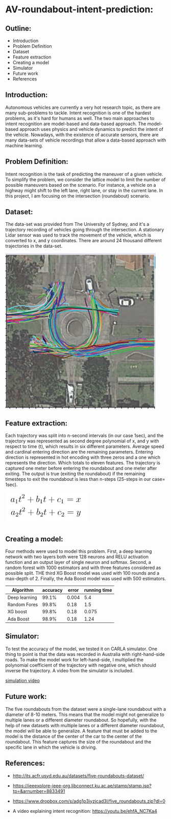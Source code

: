 # AV-roundabout-intent-prediction:

## Outline:
* Introduction
* Problem Definition
* Dataset
* Feature extraction
* Creating a model
* Simulator
* Future work
* References



## Introduction:
Autonomous vehicles are currently a very hot research topic, as there are many sub-problems to tackle. Intent recognition is one of the hardest problems, as it's hard for humans as well. The two main approaches to intent recognition are model-based and data-based approach. The model-based approach uses physics and vehicle dynamics to predict the intent of the vehicle. Nowadays, with the existence of accurate sensors, there are many data-sets of vehicle recordings that allow a data-based approach with machine learning.

## Problem Definition:
Intent recognition is the task of predicting the maneuver of a given vehicle. To simplify the problem, we consider the lattice model to limit the number of possible maneuvers based on the scenario. For instance, a vehicle on a highway might shift to the left lane, right lane, or stay in the current lane. In this project, I am focusing on the intersection (roundabout) scenario.

## Dataset:
The data-set was provided from The University of Sydney, and it's a trajectory recording of vehicles going through the intersection. A stationary Lidar sensor was used to track the movement of the vehicle, which is converted to x, and y coordinates. There are around 24 thousand different trajectories in the data-set. 

![Roundabout](images/roundaboat.PNG)

## Feature extraction:
Each trajectory was split into n-second intervals (in our case 1sec), and the trajectory was represented as second degree polynomial of x, and y with respect to time (t), which results in six different parameters. Average speed and cardinal entering direction are the remaining parameters. Entering direction is represented in hot encoding with three zeros and a one which represents the direction. Which totals to eleven features.
The trajectory is captured one meter before entering the roundabout and one meter after exiting. The output is true (exiting the roundabout) if the remaining timesteps to exit the roundabout is less than n-steps (25-steps in our case= 1sec).

![Equation](images/traj_eq.PNG)

## Creating a model:
Four methods were used to model this problem. First, a deep learning network with two layers both were 128 neurons and RELU activation function and an output layer of single neuron and softmax. Second, a random forest with 1000 estimators and with three features considered as possible split. THE third XG Boost model was used with 100 rounds and a max-depth of 2. Finally, the Ada Boost model was used with 500 estimators.

| Algorithm     | accuracy | error | running time |
|---------------|----------|-------|--------------|
| Deep learning | 99.1%    | 0.004 | 5.4          |
| Random Fores  | 99.8%    | 0.18  | 1.5          |
| XG boost      | 99.8%    | 0.18  | 0.075        |
| Ada Boost     | 98.9%    | 0.18  | 1.24         |

## Simulator:
To test the accuracy of the model, we tested it on CARLA simulator. One thing to point is that the data was recorded in Australia with right-hand-side roads. To make the model work for left-hand-side, I multiplied the polynomial coefficient of the trajectory with negative one, which should inverse the trajectory. A video from the simulator is included.

[simulation video](CARLA/intersection_prediction.mp4)

## Future work:
The five roundabouts from the dataset were a single-lane roundabout with a diameter of 8-10 meters. This means that the model might not generalize to multiple lanes or a different diameter roundabout. So hopefully, with the help of new datasets with multiple lanes or a different diameter roundabout, the model will be able to generalize. A feature that must be added to the model is the distance of the center of the car to the center of the roundabout. This feature captures the size of the roundabout and the specific lane in which the vehicle is driving.



## References:
- http://its.acfr.usyd.edu.au/datasets/five-roundabouts-dataset/

- https://ieeexplore-ieee-org.libconnect.ku.ac.ae/stamp/stamp.jsp?tp=&arnumber=8833491

- https://www.dropbox.com/s/adg1p3iyzjcad3l/five_roundabouts.zip?dl=0

- A video explaining intent recognition: https://youtu.be/ehfA_NC7Ka4
